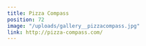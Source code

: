 ```yaml
---
title: Pizza Compass
position: 72
image: "/uploads/gallery__pizzacompass.jpg"
link: http://pizza-compass.com/
---
```


